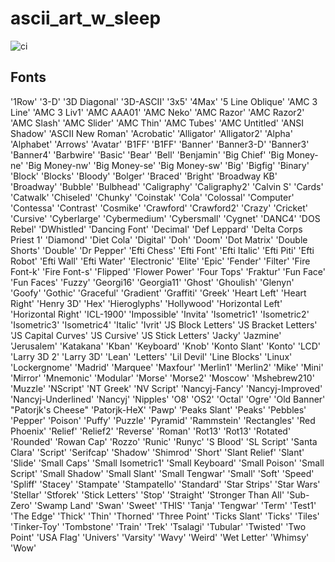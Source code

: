 # ascii_art_w_sleep

![ci](https://github.com/rokumura7/ascii_art_w_sleep/workflows/ci/badge.svg)

## Fonts
  '1Row'
  '3-D'
  '3D Diagonal'
  '3D-ASCII'
  '3x5'
  '4Max'
  '5 Line Oblique'
  'AMC 3 Line'
  'AMC 3 Liv1'
  'AMC AAA01'
  'AMC Neko'
  'AMC Razor'
  'AMC Razor2'
  'AMC Slash'
  'AMC Slider'
  'AMC Thin'
  'AMC Tubes'
  'AMC Untitled'
  'ANSI Shadow'
  'ASCII New Roman'
  'Acrobatic'
  'Alligator'
  'Alligator2'
  'Alpha'
  'Alphabet'
  'Arrows'
  'Avatar'
  'B1FF'
  'B1FF'
  'Banner'
  'Banner3-D'
  'Banner3'
  'Banner4'
  'Barbwire'
  'Basic'
  'Bear'
  'Bell'
  'Benjamin'
  'Big Chief'
  'Big Money-ne'
  'Big Money-nw'
  'Big Money-se'
  'Big Money-sw'
  'Big'
  'Bigfig'
  'Binary'
  'Block'
  'Blocks'
  'Bloody'
  'Bolger'
  'Braced'
  'Bright'
  'Broadway KB'
  'Broadway'
  'Bubble'
  'Bulbhead'
  'Caligraphy'
  'Caligraphy2'
  'Calvin S'
  'Cards'
  'Catwalk'
  'Chiseled'
  'Chunky'
  'Coinstak'
  'Cola'
  'Colossal'
  'Computer'
  'Contessa'
  'Contrast'
  'Cosmike'
  'Crawford'
  'Crawford2'
  'Crazy'
  'Cricket'
  'Cursive'
  'Cyberlarge'
  'Cybermedium'
  'Cybersmall'
  'Cygnet'
  'DANC4'
  'DOS Rebel'
  'DWhistled'
  'Dancing Font'
  'Decimal'
  'Def Leppard'
  'Delta Corps Priest 1'
  'Diamond'
  'Diet Cola'
  'Digital'
  'Doh'
  'Doom'
  'Dot Matrix'
  'Double Shorts'
  'Double'
  'Dr Pepper'
  'Efti Chess'
  'Efti Font'
  'Efti Italic'
  'Efti Piti'
  'Efti Robot'
  'Efti Wall'
  'Efti Water'
  'Electronic'
  'Elite'
  'Epic'
  'Fender'
  'Filter'
  'Fire Font-k'
  'Fire Font-s'
  'Flipped'
  'Flower Power'
  'Four Tops'
  'Fraktur'
  'Fun Face'
  'Fun Faces'
  'Fuzzy'
  'Georgi16'
  'Georgia11'
  'Ghost'
  'Ghoulish'
  'Glenyn'
  'Goofy'
  'Gothic'
  'Graceful'
  'Gradient'
  'Graffiti'
  'Greek'
  'Heart Left'
  'Heart Right'
  'Henry 3D'
  'Hex'
  'Hieroglyphs'
  'Hollywood'
  'Horizontal Left'
  'Horizontal Right'
  'ICL-1900'
  'Impossible'
  'Invita'
  'Isometric1'
  'Isometric2'
  'Isometric3'
  'Isometric4'
  'Italic'
  'Ivrit'
  'JS Block Letters'
  'JS Bracket Letters'
  'JS Capital Curves'
  'JS Cursive'
  'JS Stick Letters'
  'Jacky'
  'Jazmine'
  'Jerusalem'
  'Katakana'
  'Kban'
  'Keyboard'
  'Knob'
  'Konto Slant'
  'Konto'
  'LCD'
  'Larry 3D 2'
  'Larry 3D'
  'Lean'
  'Letters'
  'Lil Devil'
  'Line Blocks'
  'Linux'
  'Lockergnome'
  'Madrid'
  'Marquee'
  'Maxfour'
  'Merlin1'
  'Merlin2'
  'Mike'
  'Mini'
  'Mirror'
  'Mnemonic'
  'Modular'
  'Morse'
  'Morse2'
  'Moscow'
  'Mshebrew210'
  'Muzzle'
  'NScript'
  'NT Greek'
  'NV Script'
  'Nancyj-Fancy'
  'Nancyj-Improved'
  'Nancyj-Underlined'
  'Nancyj'
  'Nipples'
  'O8'
  'OS2'
  'Octal'
  'Ogre'
  'Old Banner'
  "Patorjk's Cheese"
  'Patorjk-HeX'
  'Pawp'
  'Peaks Slant'
  'Peaks'
  'Pebbles'
  'Pepper'
  'Poison'
  'Puffy'
  'Puzzle'
  'Pyramid'
  'Rammstein'
  'Rectangles'
  'Red Phoenix'
  'Relief'
  'Relief2'
  'Reverse'
  'Roman'
  'Rot13'
  'Rot13'
  'Rotated'
  'Rounded'
  'Rowan Cap'
  'Rozzo'
  'Runic'
  'Runyc'
  'S Blood'
  'SL Script'
  'Santa Clara'
  'Script'
  'Serifcap'
  'Shadow'
  'Shimrod'
  'Short'
  'Slant Relief'
  'Slant'
  'Slide'
  'Small Caps'
  'Small Isometric1'
  'Small Keyboard'
  'Small Poison'
  'Small Script'
  'Small Shadow'
  'Small Slant'
  'Small Tengwar'
  'Small'
  'Soft'
  'Speed'
  'Spliff'
  'Stacey'
  'Stampate'
  'Stampatello'
  'Standard'
  'Star Strips'
  'Star Wars'
  'Stellar'
  'Stforek'
  'Stick Letters'
  'Stop'
  'Straight'
  'Stronger Than All'
  'Sub-Zero'
  'Swamp Land'
  'Swan'
  'Sweet'
  'THIS'
  'Tanja'
  'Tengwar'
  'Term'
  'Test1'
  'The Edge'
  'Thick'
  'Thin'
  'Thorned'
  'Three Point'
  'Ticks Slant'
  'Ticks'
  'Tiles'
  'Tinker-Toy'
  'Tombstone'
  'Train'
  'Trek'
  'Tsalagi'
  'Tubular'
  'Twisted'
  'Two Point'
  'USA Flag'
  'Univers'
  'Varsity'
  'Wavy'
  'Weird'
  'Wet Letter'
  'Whimsy'
  'Wow'
